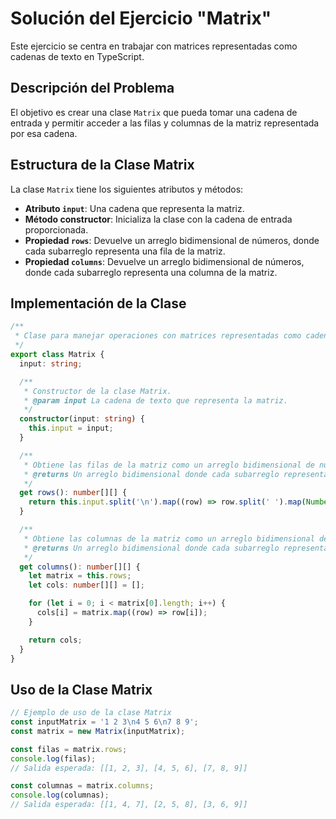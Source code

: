 # Solución del Ejercicio "Matrix"

Este ejercicio se centra en trabajar con matrices representadas como cadenas de texto en TypeScript.

## Descripción del Problema

El objetivo es crear una clase `Matrix` que pueda tomar una cadena de entrada y permitir acceder a las filas y columnas de la matriz representada por esa cadena.

## Estructura de la Clase Matrix

La clase `Matrix` tiene los siguientes atributos y métodos:

- **Atributo `input`**: Una cadena que representa la matriz.
- **Método constructor**: Inicializa la clase con la cadena de entrada proporcionada.
- **Propiedad `rows`**: Devuelve un arreglo bidimensional de números, donde cada subarreglo representa una fila de la matriz.
- **Propiedad `columns`**: Devuelve un arreglo bidimensional de números, donde cada subarreglo representa una columna de la matriz.

## Implementación de la Clase

```typescript
/**
 * Clase para manejar operaciones con matrices representadas como cadenas de texto.
 */
export class Matrix {
  input: string;

  /**
   * Constructor de la clase Matrix.
   * @param input La cadena de texto que representa la matriz.
   */
  constructor(input: string) {
    this.input = input;
  }

  /**
   * Obtiene las filas de la matriz como un arreglo bidimensional de números.
   * @returns Un arreglo bidimensional donde cada subarreglo representa una fila de la matriz.
   */
  get rows(): number[][] {
    return this.input.split('\n').map((row) => row.split(' ').map(Number));
  }

  /**
   * Obtiene las columnas de la matriz como un arreglo bidimensional de números.
   * @returns Un arreglo bidimensional donde cada subarreglo representa una columna de la matriz.
   */
  get columns(): number[][] {
    let matrix = this.rows;
    let cols: number[][] = [];

    for (let i = 0; i < matrix[0].length; i++) {
      cols[i] = matrix.map((row) => row[i]);
    }

    return cols;
  }
}
```

## Uso de la Clase Matrix

```typescript
// Ejemplo de uso de la clase Matrix
const inputMatrix = '1 2 3\n4 5 6\n7 8 9';
const matrix = new Matrix(inputMatrix);

const filas = matrix.rows;
console.log(filas);
// Salida esperada: [[1, 2, 3], [4, 5, 6], [7, 8, 9]]

const columnas = matrix.columns;
console.log(columnas);
// Salida esperada: [[1, 4, 7], [2, 5, 8], [3, 6, 9]]
```
